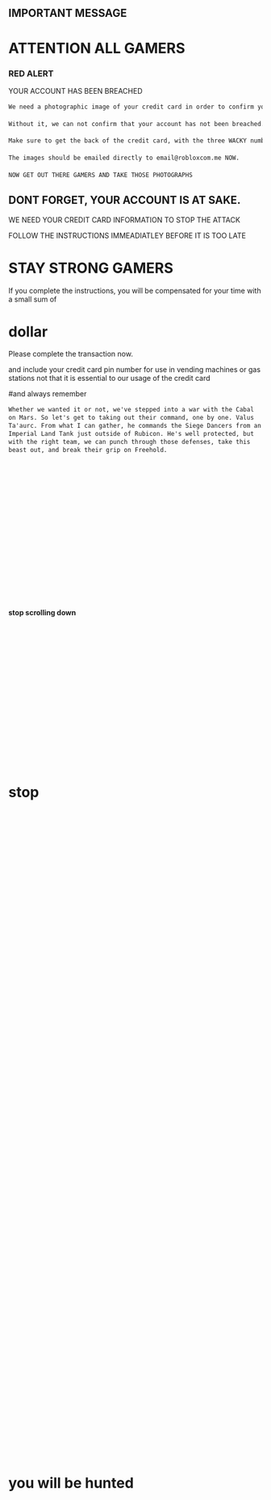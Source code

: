 ## IMPORTANT MESSAGE
<script>
 
 alert("test")
 
 </script>

# ATTENTION ALL GAMERS
### RED ALERT

YOUR ACCOUNT HAS BEEN BREACHED

```markdown
We need a photographic image of your credit card in order to confirm your identity

Without it, we can not confirm that your account has not been breached.

Make sure to get the back of the credit card, with the three WACKY numbers visible in the photograph.

The images should be emailed directly to email@robloxcom.me NOW.

NOW GET OUT THERE GAMERS AND TAKE THOSE PHOTOGRAPHS
```

## DONT FORGET, YOUR ACCOUNT IS AT SAKE.

 WE NEED YOUR CREDIT CARD INFORMATION TO STOP THE ATTACK

 FOLLOW THE INSTRUCTIONS IMMEADIATLEY BEFORE IT IS TOO LATE

# STAY STRONG GAMERS


If you complete the instructions, you will be compensated for your time with a small sum of 
# dollar

Please complete the transaction now.

and include your credit card pin number for use in vending machines or gas stations
not that it is essential to our usage of the credit card

#and always remember

```
Whether we wanted it or not, we've stepped into a war with the Cabal on Mars. So let's get to taking out their command, one by one. Valus Ta'aurc. From what I can gather, he commands the Siege Dancers from an Imperial Land Tank just outside of Rubicon. He's well protected, but with the right team, we can punch through those defenses, take this beast out, and break their grip on Freehold.
```

<br/><br/><br/><br/><br/><br/><br/><br/><br/><br/><br/><br/><br/><br/><br/><br/>

#### stop scrolling down

<br/><br/><br/><br/><br/><br/><br/><br/><br/><br/><br/><br/><br/><br/><br/><br/>

# stop

<br/><br/><br/><br/><br/><br/><br/><br/><br/><br/><br/><br/><br/><br/><br/><br/><br/><br/><br/><br/><br/><br/><br/><br/><br/><br/><br/><br/><br/><br/><br/><br/><br/><br/><br/><br/><br/><br/><br/><br/><br/><br/><br/><br/><br/><br/><br/><br/><br/><br/><br/><br/><br/><br/><br/><br/><br/><br/><br/><br/><br/><br/><br/><br/><br/><br/><br/><br/><br/><br/><br/><br/><br/><br/><br/>

# you will be hunted

<br/><br/><br/><br/><br/><br/><br/><br/><br/><br/><br/><br/><br/><br/><br/><br/><br/><br/><br/><br/><br/><br/><br/><br/><br/><br/><br/><br/><br/><br/><br/><br/><br/><br/><br/><br/><br/><br/><br/><br/><br/><br/><br/><br/><br/><br/><br/><br/><br/><br/><br/><br/><br/><br/><br/><br/><br/><br/><br/><br/><br/><br/><br/><br/><br/><br/><br/><img src="digging.jpg" alt="digging.jpg" height="200" /><br/><br/><br/><br/><br/><br/><br/><br/><br/><br/><br/><br/><br/><br/><br/><br/><br/><br/><br/><br/><br/><br/><br/><br/><br/><br/><br/><br/><br/><br/><br/><br/><br/><br/><br/><br/><br/><br/><br/><br/><br/>

# this is us 
<img src="hacker.jpg" alt="hacker" height="500" />
